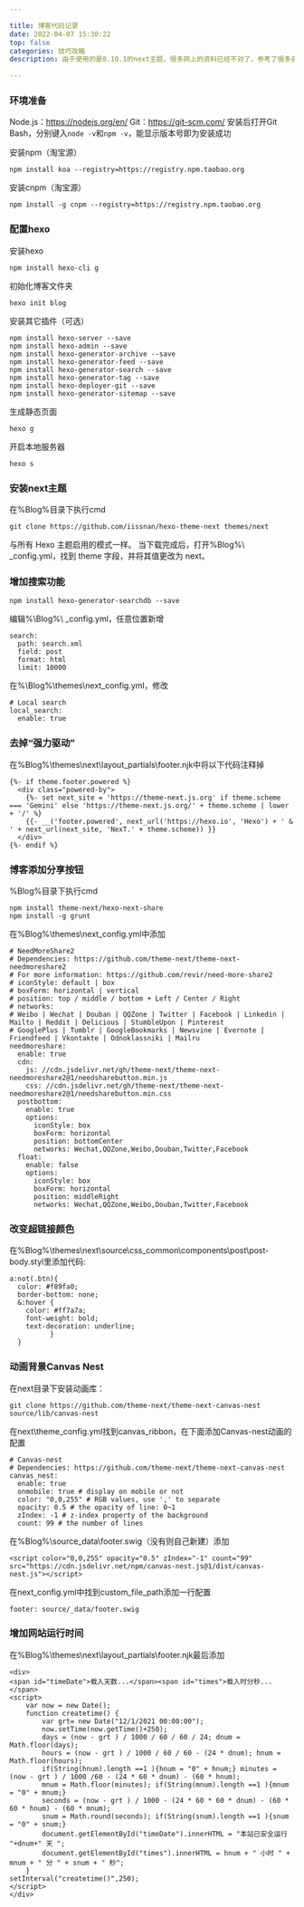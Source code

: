 ```yaml
---

title: 博客代码记录
date: 2022-04-07 15:30:22
top: false
categories: 技巧攻略
description: 由于使用的是8.10.1的next主题，很多网上的资料已经不对了，参考了很多资料，人老了记不下来，特此记录一下。

---
```


### 环境准备
Node.js：https://nodejs.org/en/
Git：https://git-scm.com/
安装后打开Git Bash，分别键入`node -v`和`npm -v`，能显示版本号即为安装成功

安装npm（淘宝源）
```
npm install koa --registry=https://registry.npm.taobao.org
```
安装cnpm（淘宝源）
```
npm install -g cnpm --registry=https://registry.npm.taobao.org
```

### 配置hexo
安装hexo
```
npm install hexo-cli g
```
初始化博客文件夹
```
hexo init blog
```
安装其它插件（可选）
```
npm install hexo-server --save
npm install hexo-admin --save
npm install hexo-generator-archive --save
npm install hexo-generator-feed --save
npm install hexo-generator-search --save
npm install hexo-generator-tag --save
npm install hexo-deployer-git --save
npm install hexo-generator-sitemap --save
```
生成静态页面
```
hexo g
```
开启本地服务器
```
hexo s
```
### 安装next主题
在%Blog%目录下执行cmd
```
git clone https://github.com/iissnan/hexo-theme-next themes/next
```
与所有 Hexo 主题启用的模式一样。 当下载完成后，打开%Blog%\ _config.yml，找到 theme 字段，并将其值更改为 next。

### 增加搜索功能
```
npm install hexo-generator-searchdb --save
```
编辑%\Blog%\ _config.yml，任意位置新增
```
search:
  path: search.xml
  field: post
  format: html
  limit: 10000
```
在%\Blog%\themes\next\_config.yml，修改
```
# Local search
local_search:
  enable: true
```

### 去掉“强力驱动”
在%Blog%\themes\next\layout\_partials\footer.njk中将以下代码注释掉
```
{%- if theme.footer.powered %}
  <div class="powered-by">
    {%- set next_site = 'https://theme-next.js.org' if theme.scheme === 'Gemini' else 'https://theme-next.js.org/' + theme.scheme | lower + '/' %}
    {{- __('footer.powered', next_url('https://hexo.io', 'Hexo') + ' & ' + next_url(next_site, 'NexT.' + theme.scheme)) }}
  </div>
{%- endif %}
```

### 博客添加分享按钮
%Blog%目录下执行cmd
```
npm install theme-next/hexo-next-share
npm install -g grunt
```
在%Blog%\themes\next\_config.yml中添加
```
# NeedMoreShare2
# Dependencies: https://github.com/theme-next/theme-next-needmoreshare2
# For more information: https://github.com/revir/need-more-share2
# iconStyle: default | box
# boxForm: horizontal | vertical
# position: top / middle / bottom + Left / Center / Right
# networks:
# Weibo | Wechat | Douban | QQZone | Twitter | Facebook | Linkedin | Mailto | Reddit | Delicious | StumbleUpon | Pinterest
# GooglePlus | Tumblr | GoogleBookmarks | Newsvine | Evernote | Friendfeed | Vkontakte | Odnoklassniki | Mailru
needmoreshare:
  enable: true
  cdn:
    js: //cdn.jsdelivr.net/gh/theme-next/theme-next-needmoreshare2@1/needsharebutton.min.js
    css: //cdn.jsdelivr.net/gh/theme-next/theme-next-needmoreshare2@1/needsharebutton.min.css
  postbottom:
    enable: true
    options:
      iconStyle: box
      boxForm: horizontal
      position: bottomCenter
      networks: Wechat,QQZone,Weibo,Douban,Twitter,Facebook
  float:
    enable: false
    options:
      iconStyle: box
      boxForm: horizontal
      position: middleRight
      networks: Wechat,QQZone,Weibo,Douban,Twitter,Facebook

```

### 改变超链接颜色
在%Blog%\themes\next\source\css\_common\components\post\post-body.styl里添加代码:
```
a:not(.btn){
  color: #f89fa0;
  border-bottom: none;
  &:hover {
	color: #ff7a7a;
	font-weight: bold;
	text-decoration: underline;
  		  }
  }
```
### 动画背景Canvas Nest
在next目录下安装动画库：
```
git clone https://github.com/theme-next/theme-next-canvas-nest source/lib/canvas-nest
```
在next\theme\_config.yml找到canvas_ribbon，在下面添加Canvas-nest动画的配置
```
# Canvas-nest
# Dependencies: https://github.com/theme-next/theme-next-canvas-nest
canvas_nest:
  enable: true
  onmobile: true # display on mobile or not
  color: "0,0,255" # RGB values, use ',' to separate
  opacity: 0.5 # the opacity of line: 0~1
  zIndex: -1 # z-index property of the background
  count: 99 # the number of lines
```
在%Blog%\source\_data\footer.swig（没有则自己新建）添加
```
<script color="0,0,255" opacity="0.5" zIndex="-1" count="99" src="https://cdn.jsdelivr.net/npm/canvas-nest.js@1/dist/canvas-nest.js"></script>
```
在next\_config.yml中找到custom_file_path添加一行配置
```
footer: source/_data/footer.swig
```

### 增加网站运行时间
在%Blog%\themes\next\layout\_partials\footer.njk最后添加
```
<div>
<span id="timeDate">载入天数...</span><span id="times">载入时分秒...</span>
<script>
    var now = new Date();
    function createtime() {
        var grt= new Date("12/1/2021 00:00:00");
        now.setTime(now.getTime()+250);
        days = (now - grt ) / 1000 / 60 / 60 / 24; dnum = Math.floor(days);
        hours = (now - grt ) / 1000 / 60 / 60 - (24 * dnum); hnum = Math.floor(hours);
        if(String(hnum).length ==1 ){hnum = "0" + hnum;} minutes = (now - grt ) / 1000 /60 - (24 * 60 * dnum) - (60 * hnum);
        mnum = Math.floor(minutes); if(String(mnum).length ==1 ){mnum = "0" + mnum;}
        seconds = (now - grt ) / 1000 - (24 * 60 * 60 * dnum) - (60 * 60 * hnum) - (60 * mnum);
        snum = Math.round(seconds); if(String(snum).length ==1 ){snum = "0" + snum;}
        document.getElementById("timeDate").innerHTML = "本站已安全运行 "+dnum+" 天 ";
        document.getElementById("times").innerHTML = hnum + " 小时 " + mnum + " 分 " + snum + " 秒";
    }
setInterval("createtime()",250);
</script>
</div>
```